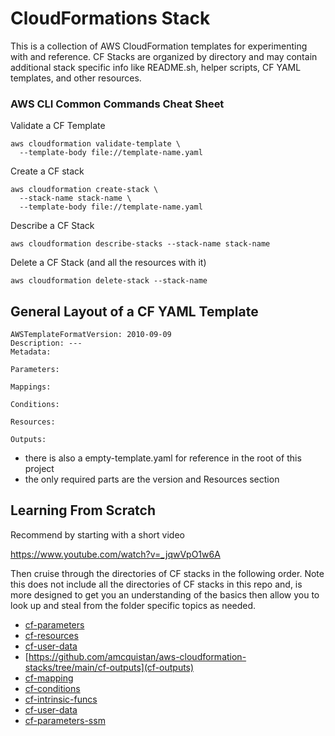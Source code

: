 # CloudFormations Stack

This is a collection of AWS CloudFormation templates for experimenting with and reference.
CF Stacks are organized by directory and may contain additional stack specific info like README.sh, helper scripts, CF YAML templates, and other resources.

### AWS CLI Common Commands Cheat Sheet

Validate a CF Template

```
aws cloudformation validate-template \
  --template-body file://template-name.yaml
```

Create a CF stack

```
aws cloudformation create-stack \
  --stack-name stack-name \
  --template-body file://template-name.yaml
```

Describe a CF Stack

```
aws cloudformation describe-stacks --stack-name stack-name
```

Delete a CF Stack (and all the resources with it)

```
aws cloudformation delete-stack --stack-name
```

## General Layout of a CF YAML Template

```
AWSTemplateFormatVersion: 2010-09-09
Description: ---
Metadata: 

Parameters: 

Mappings: 

Conditions: 

Resources: 

Outputs:

```

* there is also a empty-template.yaml for reference in the root of this project
* the only required parts are the version and Resources section

## Learning From Scratch

Recommend by starting with a short video 

https://www.youtube.com/watch?v=_jqwVpO1w6A

Then cruise through the directories of CF stacks in the following order. Note this does not include all the directories of CF stacks in this repo and, is more designed to get you an understanding of the basics then allow you to look up and steal from the folder specific topics as needed.

* [cf-parameters](https://github.com/amcquistan/aws-cloudformation-stacks/tree/main/cf-parameters)
* [cf-resources](https://github.com/amcquistan/aws-cloudformation-stacks/tree/main/cf-resources)
* [cf-user-data](https://github.com/amcquistan/aws-cloudformation-stacks/tree/main/cf-user-data)
* [https://github.com/amcquistan/aws-cloudformation-stacks/tree/main/cf-outputs](cf-outputs)
* [cf-mapping](https://github.com/amcquistan/aws-cloudformation-stacks/tree/main/cf-mapping)
* [cf-conditions](https://github.com/amcquistan/aws-cloudformation-stacks/tree/main/cf-conditions)
* [cf-intrinsic-funcs](https://github.com/amcquistan/aws-cloudformation-stacks/tree/main/cf-intrinsic-funcs)
* [cf-user-data](https://github.com/amcquistan/aws-cloudformation-stacks/tree/main/cf-user-data)
* [cf-parameters-ssm](https://github.com/amcquistan/aws-cloudformation-stacks/tree/main/cf-parameters-ssm)

